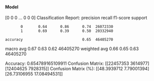 #### Model
[0 0 0 ... 0 0 0]
Classification Report:
              precision    recall  f1-score   support

           0       0.64      0.86      0.74  26072330
           1       0.69      0.39      0.50  20332940

    accuracy                           0.65  46405270
   macro avg       0.67      0.63      0.62  46405270
weighted avg       0.66      0.65      0.63  46405270

Accuracy: 0.654789165109911
Confusion Matrix:
[[22457353  3614977]
 [12404625  7928315]]
Confusion Matrix (%):
[[48.3939712   7.79001394]
 [26.73106955 17.08494531]]
